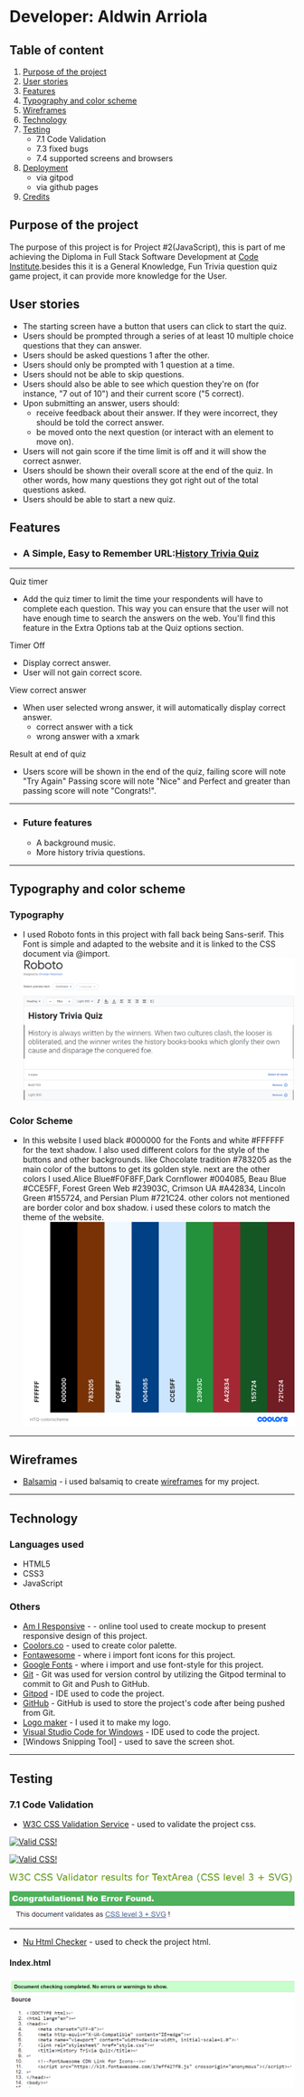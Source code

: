 # Developer: Aldwin Arriola

## Table of content
1. [Purpose of the project](#purpose-of-the-project)
2. [User stories](#user-stories)
3. [Features](#features)
4. [Typography and color scheme](#typography-and-color-scheme)
5. [Wireframes](#wireframes)
6. [Technology](#technology)
7. [Testing](#testing)
   - 7.1 Code Validation
   - 7.3 fixed bugs
   - 7.4 supported screens and browsers
8. [Deployment](#deployment)
   - via gitpod
   - via github pages
9. [Credits](#credits)


## Purpose of the project
The purpose of this project is for Project #2(JavaScript), this is part of me achieving the Diploma in Full Stack Software Development at [Code Institute](https://codeinstitute.net/).besides this it is a General Knowledge, Fun Trivia question quiz game project, it can provide more knowledge for the User.
## User stories
 - The starting screen have a button that users can click to start the quiz.
 - Users should be prompted through a series of at least 10 multiple choice questions that they can answer.
 - Users should be asked questions 1 after the other.
 - Users should only be prompted with 1 question at a time.
 - Users should not be able to skip questions.
 - Users should also be able to see which question they're on (for instance, "7 out of 10") and their current score ("5 correct).
 - Upon submitting an answer, users should:
    - receive feedback about their answer. If they were incorrect, they should be told the correct answer.
    - be moved onto the next question (or interact with an element to move on).
 - Users will not gain score if the time limit is off and it will show the correct asnwer.
 - Users should be shown their overall score at the end of the quiz. In other words, how many questions they got right out of the total questions asked.
 - Users should be able to start a new quiz.
## Features
- ### A Simple, Easy to Remember URL:[History Trivia Quiz](https://araldwin.github.io/Project-2/)
-----
Quiz timer 
 - Add the quiz timer to limit the time your respondents will have to complete each question. This way you can ensure that the user will not have enough time to search the answers on the web. You'll find this feature in the Extra Options tab at the Quiz options section.

Timer Off
 - Display correct answer.
 - User will not gain correct score.

View correct answer
 - When user selected wrong answer, it will automatically display correct answer.
   - correct answer with a tick
   - wrong answer with a xmark

Result at end of quiz
 - Users score will be shown in the end of the quiz, failing score will note "Try Again" Passing score will note "Nice" and Perfect and greater than passing score will note "Congrats!".
 -----

 
 - ### Future features
      - A background music.
      - More history trivia questions.
 -----     
## Typography and color scheme
### Typography
- I used Roboto fonts in this project with fall back being Sans-serif. This Font is simple and adapted to the website and it is linked to the CSS document via @import.
![HTQ-typhography](/docs/HTQ-typhography.png)
### Color Scheme
- In this website I used black #000000 for the Fonts and white #FFFFFF for the text shadow. I also used different colors for the style of the buttons and other backgrounds. like Chocolate tradition #783205 as the main color of the buttons to get its golden style. next are the other colors I used.Alice Blue#F0F8FF,Dark Cornflower #004085, Beau Blue #CCE5FF, Forest Green Web #23903C, Crimson UA #A42834, Lincoln Green #155724, and Persian Plum #721C24. other colors not mentioned are border color and box shadow. i used these colors to match the theme of the website. 
![HTQ-colorscheme](/docs/HTQ-colorscheme.png)
-----
## Wireframes
- [Balsamiq](https://balsamiq.com) - i used balsamiq to create [wireframes](https://balsamiq.cloud/shny6lm/pz4i6g4/rE2F0) for my project.
-----
## Technology
### Languages used
- HTML5
- CSS3
- JavaScript
### Others
- [Am I Responsive](https://ui.dev/amiresponsive) - - online tool used to create mockup to present responsive design of this project.
- [Coolors.co](https://coolors.co) - used to create color palette.
- [Fontawesome](https://fontawesome.com/icons/) - where i import font icons for this project.
- [Google Fonts](https://fonts.google.com) - where i import and use font-style for this project.
- [Git](http://gitscm.com) - Git was used for version control by utilizing the Gitpod terminal to commit to Git and Push to GitHub.
- [Gitpod](https://gitpod.io) - IDE used to code the project.
- [GitHub](https://github.com) - GitHub is used to store the project's code after being pushed from Git.
- [Logo maker](https://play.google.com/store/apps/details?id=splendid.logomaker.designer&hl=en&gl=US) - I used it to make my logo.
- [Visual Studio Code for Windows]() - IDE used to code the project.
- [Windows Snipping Tool] - used to save the screen shot.
-----

## Testing
### 7.1 Code Validation
- [W3C CSS Validation Service](https://jigsaw.w3.org/css-validator/#validate_by_input) - used to validate the project css.
<p>
    <a href="http://jigsaw.w3.org/css-validator/check/referer">
        <img style="border:0;width:88px;height:31px"
            src="http://jigsaw.w3.org/css-validator/images/vcss"
            alt="Valid CSS!" />
    </a>
</p>
<p>
<a href="http://jigsaw.w3.org/css-validator/check/referer">
    <img style="border:0;width:88px;height:31px"
        src="http://jigsaw.w3.org/css-validator/images/vcss-blue"
        alt="Valid CSS!" />
    </a>
</p>

![HTQ-W3CCSSValidator](/docs/HTQ-W3CCSSValidator.png)

-----
- [Nu Html Checker](https://validator.w3.org/nu/#textarea) - used to check the project html.
#### Index.html
![HTQ-HTMLchecker](/docs/HTQ-HTMLchecker.png)